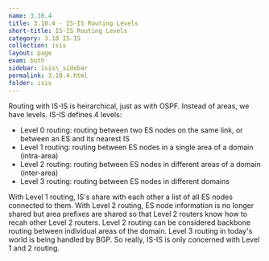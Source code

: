 ```yaml
---
name: 3.10.4
title: 3.10.4 - IS-IS Routing Levels
short-title: IS-IS Routing Levels
category: 3.10 IS-IS
collection: isis
layout: page
exam: both
sidebar: isis\_sidebar
permalink: 3.10.4.html
folder: isis
---
```

Routing with IS-IS is heirarchical, just as with OSPF. Instead of areas, we have levels. IS-IS defines 4 levels:
- Level 0 routing: routing between two ES nodes on the same link, or between an ES and its nearest IS
- Level 1 routing: routing between ES nodes in a single area of a domain (intra-area)
- Level 2 routing: routing between ES nodes in different areas of a domain (inter-area)
- Level 3 routing: routing between ES nodes in different domains

With Level 1 routing, IS's share with each other a list of all ES nodes connected to them. With Level 2 routing, ES node information is no longer shared but area prefixes are shared so that Level 2 routers know how to recah other Level 2 routers. Level 2 routing can be considered backbone routing between individual areas of the domain. Level 3 routing in today's world is being handled by BGP. So really, IS-IS is only concerned with Level 1 and 2 routing.

